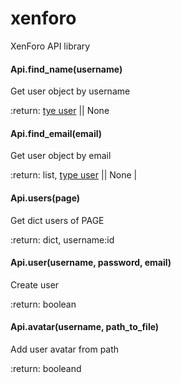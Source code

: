 # xenforo
XenForo API library


#### Api.find_name(username)
Get user object by username

:return: [tye user](https://xenforo.com/community/pages/api-endpoints/#type_User) || None


#### Api.find_email(email)
Get user object by email

:return: list, [type user](https://xenforo.com/community/pages/api-endpoints/#type_User) || None
|

#### Api.users(page)
Get dict users of PAGE

:return: dict, username:id


#### Api.user(username, password, email)
Create user

:return: boolean


#### Api.avatar(username, path_to_file)
Add user avatar from path

:return: booleand